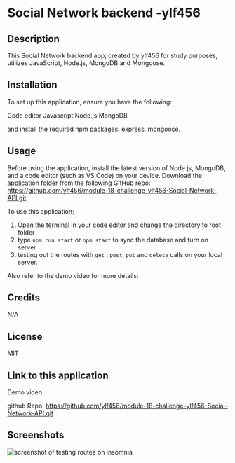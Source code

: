 # Social Network backend -ylf456

## Description

This Social Network backend app, created by ylf456 for study purposes, utilizes JavaScript, Node.js, MongoDB and Mongoose.

## Installation

To set up this application, ensure you have the following:

Code editor
Javascript
Node.js
MongoDB

and install the required npm packages: express, mongoose.

## Usage

Before using the application, install the latest version of Node.js, MongoDB, and a code editor (such as VS Code) on your device. 
Download the application folder from the following GitHub repo: https://github.com/ylf456/module-18-challenge-ylf456-Social-Network-API.git
 

To use this application:

1. Open the terminal in your code editor and change the directory to root folder
2. type `npm run start` or `npm start` to sync the database and turn on server
3. testing out the routes with `get` , `post`, `put` and `delete` calls on your local server.

Also refer to the demo video for more details: 



## Credits

N/A

## License

MIT

## Link to this application

Demo video: 

github Repo: https://github.com/ylf456/module-18-challenge-ylf456-Social-Network-API.git

## Screenshots

![screenshot of testing routes on insomnia](./public/assets/image/screenshot1.png)